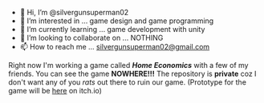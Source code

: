 - 👋 Hi, I’m @silvergunsuperman02
- 👀 I’m interested in ... game design and game programming
- 🌱 I’m currently learning ... game development with unity
- 💞️ I’m looking to collaborate on ... NOTHING
- 📫 How to reach me ... silvergunsuperman02@gmail.com

Right now I'm working a game called ***Home Economics*** with a few of my friends. You can see the game **NOWHERE!!!**
The repository is **private** coz I don't want any of you *rats* out there to ruin our game.
(Prototype for the game will be [here](https://bobs-builders.itch.io/) on itch.io)

<!---
silvergunsuperman02/silvergunsuperman02 is a ✨ special ✨ repository because its `README.md` (this file) appears on your GitHub profile.
You can click the Preview link to take a look at your changes.
--->
